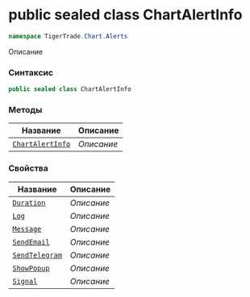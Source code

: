 
# public sealed class ChartAlertInfo
```csharp
namespace TigerTrade.Chart.Alerts
```



Описание

### Синтаксис
```csharp
public sealed class ChartAlertInfo
```


### Методы
| Название | Описание |
| --- | --- |
| [`ChartAlertInfo`](./ChartAlertInfo.cs/Методы/ChartAlertInfo.md) | *Описание* |

### Свойства
| Название | Описание |
| --- | --- |
| [`Duration`](./ChartAlertInfo.cs/Свойства/Duration.md) | *Описание* |
| [`Log`](./ChartAlertInfo.cs/Свойства/Log.md) | *Описание* |
| [`Message`](./ChartAlertInfo.cs/Свойства/Message.md) | *Описание* |
| [`SendEmail`](./ChartAlertInfo.cs/Свойства/SendEmail.md) | *Описание* |
| [`SendTelegram`](./ChartAlertInfo.cs/Свойства/SendTelegram.md) | *Описание* |
| [`ShowPopup`](./ChartAlertInfo.cs/Свойства/ShowPopup.md) | *Описание* |
| [`Signal`](./ChartAlertInfo.cs/Свойства/Signal.md) | *Описание* |



